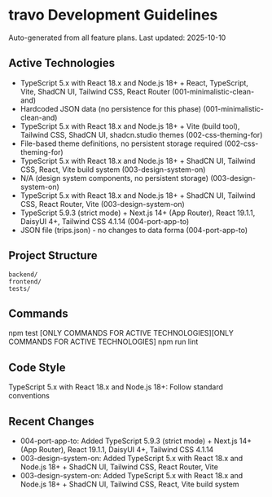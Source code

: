 # travo Development Guidelines

Auto-generated from all feature plans. Last updated: 2025-10-10

## Active Technologies
- TypeScript 5.x with React 18.x and Node.js 18+ + React, TypeScript, Vite, ShadCN UI, Tailwind CSS, React Router (001-minimalistic-clean-and)
- Hardcoded JSON data (no persistence for this phase) (001-minimalistic-clean-and)
- TypeScript 5.x with React 18.x and Node.js 18+ + Vite (build tool), Tailwind CSS, ShadCN UI, shadcn.studio themes (002-css-theming-for)
- File-based theme definitions, no persistent storage required (002-css-theming-for)
- TypeScript 5.x with React 18.x and Node.js 18+ + ShadCN UI, Tailwind CSS, React, Vite build system (003-design-system-on)
- N/A (design system components, no persistent storage) (003-design-system-on)
- TypeScript 5.x with React 18.x and Node.js 18+ + ShadCN UI, Tailwind CSS, React Router, Vite (003-design-system-on)
- TypeScript 5.9.3 (strict mode) + Next.js 14+ (App Router), React 19.1.1, DaisyUI 4+, Tailwind CSS 4.1.14 (004-port-app-to)
- JSON file (trips.json) - no changes to data forma (004-port-app-to)

## Project Structure
```
backend/
frontend/
tests/
```

## Commands
npm test [ONLY COMMANDS FOR ACTIVE TECHNOLOGIES][ONLY COMMANDS FOR ACTIVE TECHNOLOGIES] npm run lint

## Code Style
TypeScript 5.x with React 18.x and Node.js 18+: Follow standard conventions

## Recent Changes
- 004-port-app-to: Added TypeScript 5.9.3 (strict mode) + Next.js 14+ (App Router), React 19.1.1, DaisyUI 4+, Tailwind CSS 4.1.14
- 003-design-system-on: Added TypeScript 5.x with React 18.x and Node.js 18+ + ShadCN UI, Tailwind CSS, React Router, Vite
- 003-design-system-on: Added TypeScript 5.x with React 18.x and Node.js 18+ + ShadCN UI, Tailwind CSS, React, Vite build system

<!-- MANUAL ADDITIONS START -->
<!-- MANUAL ADDITIONS END -->
